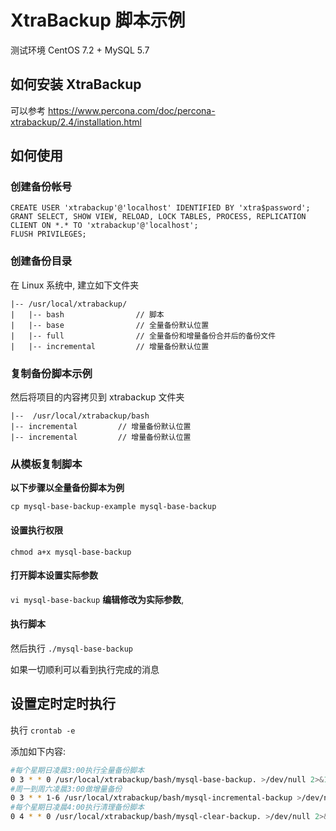 
# XtraBackup 脚本示例

测试环境 CentOS 7.2 + MySQL 5.7

## 如何安装 XtraBackup 
可以参考 https://www.percona.com/doc/percona-xtrabackup/2.4/installation.html

## 如何使用

### 创建备份帐号 

```
CREATE USER 'xtrabackup'@'localhost' IDENTIFIED BY 'xtra$password';
GRANT SELECT, SHOW VIEW, RELOAD, LOCK TABLES, PROCESS, REPLICATION CLIENT ON *.* TO 'xtrabackup'@'localhost';
FLUSH PRIVILEGES;
```

### 创建备份目录 
在 Linux 系统中, 建立如下文件夹

    |-- /usr/local/xtrabackup/
    |   |-- bash                // 脚本
    |   |-- base                // 全量备份默认位置  
    |   |-- full                // 全量备份和增量备份合并后的备份文件
    |   |-- incremental         // 增量备份默认位置

### 复制备份脚本示例 
然后将项目的内容拷贝到 xtrabackup 文件夹

    |--  /usr/local/xtrabackup/bash
    |-- incremental         // 增量备份默认位置
    |-- incremental         // 增量备份默认位置

### 从模板复制脚本

**以下步骤以全量备份脚本为例**

`cp mysql-base-backup-example mysql-base-backup`

#### 设置执行权限
`chmod a+x mysql-base-backup`

#### 打开脚本设置实际参数
`vi mysql-base-backup` **编辑修改为实际参数**, 

#### 执行脚本
然后执行 `./mysql-base-backup`

如果一切顺利可以看到执行完成的消息

## 设置定时定时执行
执行 `crontab -e`

添加如下内容:  
``` bash
#每个星期日凌晨3:00执行全量备份脚本
0 3 * * 0 /usr/local/xtrabackup/bash/mysql-base-backup. >/dev/null 2>&1
#周一到周六凌晨3:00做增量备份
0 3 * * 1-6 /usr/local/xtrabackup/bash/mysql-incremental-backup >/dev/null 2>&1
#每个星期日凌晨4:00执行清理备份脚本
0 4 * * 0 /usr/local/xtrabackup/bash/mysql-clear-backup. >/dev/null 2>&1
```